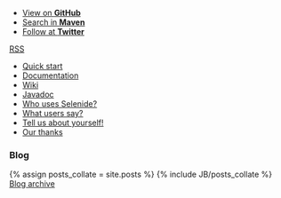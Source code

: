 <ul class="gray-boxes">
  <li><a href="https://github.com/codeborne/selenide" target="_blank">View on <strong>GitHub</strong></a></li>
  <li><a href="http://search.maven.org/#search%7Cgav%7C1%7Cg%3A%22com.codeborne%22%20AND%20a%3A%22selenide%22" target="_blank">Search in <strong>Maven</strong></a></li>
  <li><a href="http://twitter.com/jselenide" target="_blank">Follow at <strong>Twitter</strong></a></li>
</ul>

<a class="right" title="Subscribe to this blog" href="{{ BASE_PATH }}/rss.xml">
  <abbr title="Really Simple Syndication">RSS</abbr>
</a>

<ul class="main-menu-pages">
  <li><a href="{{ BASE_PATH }}/quick-start.html">Quick start</a></li>
  <li><a href="{{ BASE_PATH }}/documentation.html">Documentation</a></li>
  <li><a href="https://github.com/codeborne/selenide/wiki">Wiki</a></li>
  <li><a href="{{ BASE_PATH }}/javadoc/2.4" target="_blank">Javadoc</a></li>
  <li><a href="{{ BASE_PATH }}/users.html">Who uses Selenide?</a></li>
  <li><a href="{{ BASE_PATH }}/quotes.html">What users say?</a></li>
  <li><a href="{{ BASE_PATH }}/contacts.html">Tell us about yourself!</a></li>
  <li><a href="{{ BASE_PATH }}/thanks.html">Our thanks</a></li>
</ul>

<h3>Blog</h3>
<div class="archive">
  {% assign posts_collate = site.posts %}
  {% include JB/posts_collate %}
  <a href="{{ BASE_PATH }}/archive.html" class="right small">Blog archive</a>
</div>
